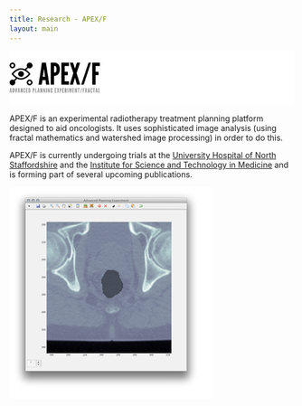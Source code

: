 ```yaml
---
title: Research - APEX/F
layout: main
---
```

![APEX/F](assets/apex.png)

APEX/F is an experimental radiotherapy treatment planning platform designed to aid oncologists. It uses sophisticated image analysis (using fractal mathematics and watershed image processing) in order to do this.

APEX/F is currently undergoing trials at the [University Hospital of North Staffordshire](http://www.uhns.nhs.uk) and the [Institute for Science and Technology in Medicine](http://www.keele.ac.uk/istm/) and is forming part of several upcoming publications.

![APEX Screenshot](assets/apex-screenshot.png)